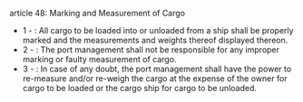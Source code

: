 article 48: Marking and Measurement of Cargo

<ul>
			<li>1 - : All cargo to be loaded into or unloaded from a ship shall be properly marked and the measurements and weights thereof displayed thereon. <ul>
			</ul></li>			<li>2 - : The port management shall not be responsible for any improper marking or faulty measurement of cargo. <ul>
			</ul></li>			<li>3 - : In case of any doubt, the port management shall have the power to re-measure and&#x2F;or re-weigh the cargo at the expense of the owner for cargo to be loaded or the cargo ship for cargo to be unloaded. <ul>
			</ul></li></ul>
